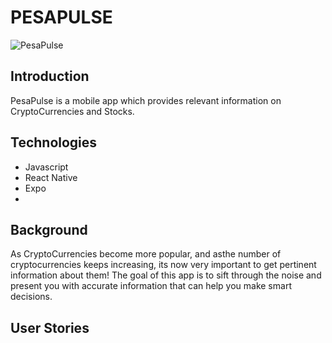 # PESAPULSE

![PesaPulse](https://i.imgur.com/p1W7z7D.jpg)


## Introduction
PesaPulse is a mobile app which provides relevant information on CryptoCurrencies and Stocks.


## Technologies
* Javascript
* React Native 
* Expo
* 
## Background
As CryptoCurrencies become more popular, and asthe number of cryptocurrencies keeps increasing, its now very important to get pertinent information about them! The goal of this app is to sift through the noise and present you with accurate information that can help you make smart decisions.


## User Stories



